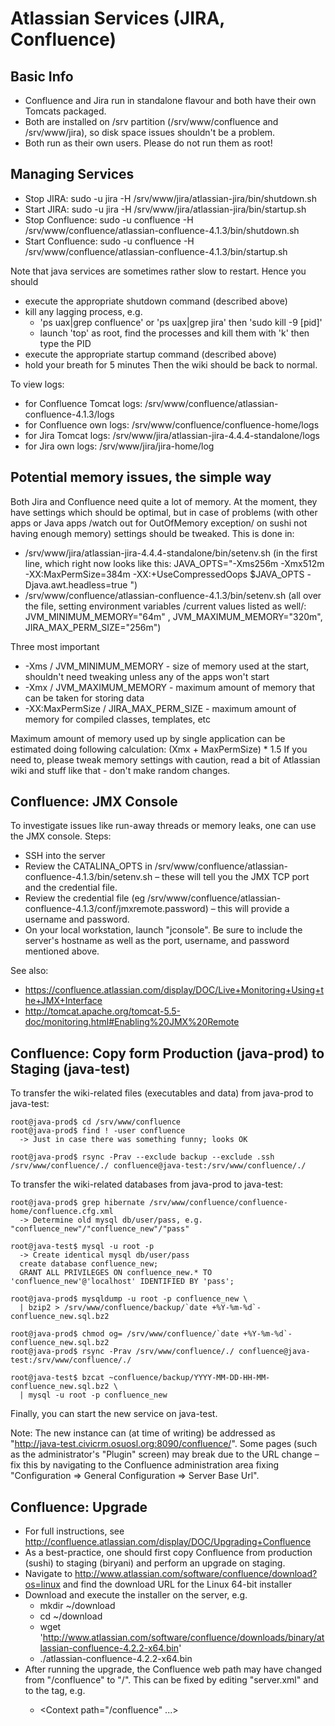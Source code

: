# Atlassian Services (JIRA, Confluence)

## Basic Info

 * Confluence and Jira run in standalone flavour and both have their own Tomcats packaged.
 * Both are installed on /srv partition (/srv/www/confluence and /srv/www/jira), so disk space issues shouldn't be a problem.
 * Both run as their own users. Please do not run them as root!

## Managing Services

 * Stop JIRA: sudo -u jira -H /srv/www/jira/atlassian-jira/bin/shutdown.sh
 * Start JIRA: sudo -u jira -H /srv/www/jira/atlassian-jira/bin/startup.sh
 * Stop Confluence: sudo -u confluence -H /srv/www/confluence/atlassian-confluence-4.1.3/bin/shutdown.sh
 * Start Confluence: sudo -u confluence -H /srv/www/confluence/atlassian-confluence-4.1.3/bin/startup.sh

Note that java services are sometimes rather slow to restart.  Hence you should
 * execute the appropriate shutdown command (described above)
 * kill any lagging process, e.g.
   * 'ps uax|grep confluence' or 'ps uax|grep jira' then 'sudo kill -9 [pid]'
   * launch 'top' as root, find the processes and kill them with 'k' then type the PID
 * execute the appropriate startup command (described above)
 * hold your breath for 5 minutes
Then the wiki should be back to normal.

To view logs:

 * for Confluence Tomcat logs: /srv/www/confluence/atlassian-confluence-4.1.3/logs
 * for Confluence own logs: /srv/www/confluence/confluence-home/logs
 * for Jira Tomcat logs: /srv/www/jira/atlassian-jira-4.4.4-standalone/logs
 * for Jira own logs: /srv/www/jira/jira-home/log

## Potential memory issues, the simple way
Both Jira and Confluence need quite a lot of memory. At the moment, they have settings which should be optimal, but in case of problems (with other apps or Java apps /watch out for OutOfMemory exception/ on sushi not having enough memory) settings should be tweaked. This is done in:

 * /srv/www/jira/atlassian-jira-4.4.4-standalone/bin/setenv.sh (in the first line, which right now looks like this: JAVA_OPTS="-Xms256m -Xmx512m -XX:MaxPermSize=384m -XX:+UseCompressedOops $JAVA_OPTS -Djava.awt.headless=true ")
 * /srv/www/confluence/atlassian-confluence-4.1.3/bin/setenv.sh (all over the file, setting environment variables /current values listed as well/: JVM_MINIMUM_MEMORY="64m" , JVM_MAXIMUM_MEMORY="320m", JIRA_MAX_PERM_SIZE="256m")

Three most important
 * -Xms / JVM_MINIMUM_MEMORY - size of memory used at the start, shouldn't need tweaking unless any of the apps won't start
 * -Xmx / JVM_MAXIMUM_MEMORY - maximum amount of memory that can be taken for storing data
 * -XX:MaxPermSize / JIRA_MAX_PERM_SIZE - maximum amount of memory for compiled classes, templates, etc

Maximum amount of memory used up by single application can be estimated doing following calculation: (Xmx + MaxPermSize) * 1.5
If you need to, please tweak memory settings with caution, read a bit of Atlassian wiki and stuff like that - don't make random changes.

## Confluence: JMX Console

To investigate issues like run-away threads or memory leaks, one can use the JMX console. Steps:

 * SSH into the server
 * Review the CATALINA_OPTS in /srv/www/confluence/atlassian-confluence-4.1.3/bin/setenv.sh – these will tell you the JMX TCP port and the credential file.
 * Review the credential file (eg /srv/www/confluence/atlassian-confluence-4.1.3/conf/jmxremote.password) – this will provide a username and password.
 * On your local workstation, launch "jconsole". Be sure to include the server's hostname as well as the port, username, and password mentioned above.

See also:

 * https://confluence.atlassian.com/display/DOC/Live+Monitoring+Using+the+JMX+Interface
 * http://tomcat.apache.org/tomcat-5.5-doc/monitoring.html#Enabling%20JMX%20Remote

## Confluence: Copy form Production (java-prod) to Staging (java-test)

To transfer the wiki-related files (executables and data) from java-prod to java-test:

```
root@java-prod$ cd /srv/www/confluence
root@java-prod$ find ! -user confluence
  -> Just in case there was something funny; looks OK

root@java-prod$ rsync -Prav --exclude backup --exclude .ssh /srv/www/confluence/./ confluence@java-test:/srv/www/confluence/./
```

To transfer the wiki-related databases from java-prod to java-test:

```
root@java-prod$ grep hibernate /srv/www/confluence/confluence-home/confluence.cfg.xml
  -> Determine old mysql db/user/pass, e.g. "confluence_new"/"confluence_new"/"pass"

root@java-test$ mysql -u root -p
  -> Create identical mysql db/user/pass
  create database confluence_new;
  GRANT ALL PRIVILEGES ON confluence_new.* TO 'confluence_new'@'localhost' IDENTIFIED BY 'pass';

root@java-prod$ mysqldump -u root -p confluence_new \
  | bzip2 > /srv/www/confluence/backup/`date +%Y-%m-%d`-confluence_new.sql.bz2

root@java-prod$ chmod og= /srv/www/confluence/`date +%Y-%m-%d`-confluence_new.sql.bz2
root@java-prod$ rsync -Prav /srv/www/confluence/./ confluence@java-test:/srv/www/confluence/./

root@java-test$ bzcat ~confluence/backup/YYYY-MM-DD-HH-MM-confluence_new.sql.bz2 \
  | mysql -u root -p confluence_new
```

Finally, you can start the new service on java-test.

Note: The new instance can (at time of writing) be addressed as
"http://java-test.civicrm.osuosl.org:8090/confluence/".  Some pages (such as
the administrator's "Plugin" screen) may break due to the URL change – fix
this by navigating to the Confluence administration area fixing
"Configuration => General Configuration => Server Base Url".

## Confluence: Upgrade

 * For full instructions, see http://confluence.atlassian.com/display/DOC/Upgrading+Confluence
 * As a best-practice, one should first copy Confluence from production (sushi) to staging (biryani) and perform an upgrade on staging.
 * Navigate to http://www.atlassian.com/software/confluence/download?os=linux and find the download URL for the Linux 64-bit installer
 * Download and execute the installer on the server, e.g.
   * mkdir ~/download
   * cd ~/download
   * wget 'http://www.atlassian.com/software/confluence/downloads/binary/atlassian-confluence-4.2.2-x64.bin'
   * ./atlassian-confluence-4.2.2-x64.bin
 * After running the upgrade, the Confluence web path may have changed from "/confluence" to "/". This can be fixed by editing "server.xml" and to the <Context> tag, e.g.
   *  <Context path="/confluence" ...>
